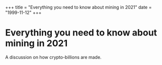 +++
title = "Everything you need to know about mining in 2021"
date = "1999-11-12"
+++



# Everything you need to know about mining in 2021

A discussion on how crypto-billions are made.


